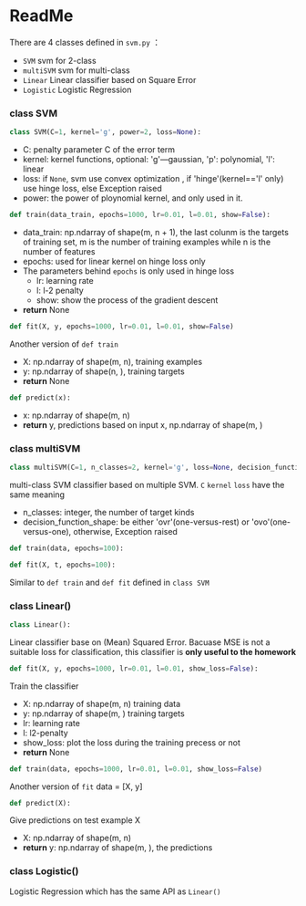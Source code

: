 # ReadMe

There are 4 classes defined in  `svm.py` ：

- `SVM`  svm for 2-class
- `multiSVM`  svm for multi-class 
- `Linear`  Linear classifier based on Square Error
- `Logistic`  Logistic Regression

### class SVM

```python
class SVM(C=1, kernel='g', power=2, loss=None):
```

- C: penalty parameter C of the error term
- kernel: kernel functions, optional: 'g'—gaussian, 'p': polynomial, 'l': linear
- loss: if `None`, svm use convex optimization , if 'hinge'(kernel=='l' only) use hinge loss, else Exception raised
- power: the power of ploynomial kernel, and only used in it.

```python
def train(data_train, epochs=1000, lr=0.01, l=0.01, show=False):
```

- data_train: np.ndarray of shape(m, n + 1), the last colunm is the targets of training set, m is the number of training examples while n is the number of features
- epochs: used for linear kernel on hinge loss only
- The parameters behind `epochs` is only used in hinge loss
  - lr: learning rate
  - l: l-2 penalty
  - show: show the process of the gradient descent
- **return** None

```python
def fit(X, y, epochs=1000, lr=0.01, l=0.01, show=False)
```

Another version of `def train`

- X: np.ndarray of shape(m, n), training examples 
- y: np.ndarray of shape(n, ), training targets
- **return** None

```python
def predict(x):
```

- x: np.ndarray of shape(m, n)
- **return** y, predictions based on input x, np.ndarray of shape(m, )



### class multiSVM

```python
class multiSVM(C=1, n_classes=2, kernel='g', loss=None, decision_function_shape='ovr'):
```

multi-class SVM classifier based on multiple SVM. `C`  `kernel`  `loss`  have the same meaning

- n_classes: integer, the number of target kinds
- decision_function_shape: be either 'ovr'(one-versus-rest) or 'ovo'(one-versus-one), otherwise, Exception raised

```python
def train(data, epochs=100):
```

```python
def fit(X, t, epochs=100):
```

Similar to `def train` and `def fit` defined in `class SVM` 



### class Linear()

```python
class Linear():
```

Linear classifier base on (Mean) Squared Error. Bacuase MSE is not a suitable loss for classification, this classifier is **only useful to the homework**

```python
def fit(X, y, epochs=1000, lr=0.01, l=0.01, show_loss=False):
```

Train the classifier

- X: np.ndarray of shape(m, n)  training data
- y: np.ndarray of shape(m, ) training targets
- lr: learning rate
- l: l2-penalty
- show_loss: plot the loss during the training precess or not
- **return** None

```python
def train(data, epochs=1000, lr=0.01, l=0.01, show_loss=False)
```

Another version of `fit` data = [X, y]

```python
def predict(X):
```

Give predictions on test example X

- X: np.ndarray of shape(m, n)
- **return** y:  np.ndarray of shape(m, ), the predictions



### class Logistic()

Logistic Regression which has the same API as `Linear()`

